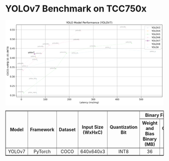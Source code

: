 # YOLOv7 Benchmark on TCC750x
![YOLO Model Performance](../../../../docs/image/yolov7_performance.png)
<table border="1" cellspacing="0" cellpadding="5">
    <thead>
        <tr>
            <th align="center" rowspan="2" colspan="2">Model</th>
            <th th align="center" rowspan="2">Framework</th>
            <th th align="center" rowspan="2">Dataset</th>
            <th th align="center" rowspan="2">Input Size (WxHxC)</th>
            <th th align="center" rowspan="2">Quantization Bit</th>
            <th th align="center" colspan="2">Binary Files Info.</th>
            <th th align="center" rowspan="2">Inference Time(ms)</th>
            <th th align="center" colspan="2">mAP@50-95</th>
            <th th align="center" colspan="2">mAP@50</th>
            <th th align="center" rowspan="2">References</th>
        </tr>
        <tr>
            <th>Weight and Bias Binary (MB)</th>
            <th>Command Binary (KB)</th>
            <th>FP32</th>
            <th>INT8</th>
            <th>FP32</th>
            <th>INT8</th>
        </tr>
    </thead>
    <tbody>
        <tr>
            <td align="center" colspan="2">YOLOv7</td> <!-- Model -->
            <td align="center">PyTorch</td> <!-- Framework -->
            <td align="center">COCO</td> <!-- Detections/DataSet -->
            <td align="center">640x640x3</td> <!-- Input Size (WxHxC) -->
            <td align="center">INT8</td> <!-- Quantization Bit -->
            <td align="center">36</td> <!-- Compiled NN Information: Weight, Bias Binary Size(MB) -->
            <td align="center">244</td> <!-- Compiled NN Information: Command Binary Size(KB) -->
            <td align="center">55.0</td> <!-- Inference Time(msec): EVB -->
            <td align="center">0.479</td> <!-- Evaluation Result: FP32 IoU=0.50:0.95 -->
            <td align="center">0.421</td> <!-- Evaluation Result: INT8 IoU=0.50:0.95 -->
            <td align="center">0.662</td> <!-- Evaluation Result: FP32 IoU=0.50 -->
            <td align="center">0.648</td> <!-- Evaluation Result: INT8 IoU=0.50 -->
            <td align="center"><a href="https://github.com/WongKinYiu/yolov7">GitHub<a></td> <!-- References: Link -->
        </tr>
    </tbody>
</table>